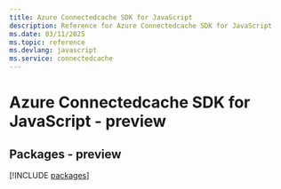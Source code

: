 ```yaml
---
title: Azure Connectedcache SDK for JavaScript
description: Reference for Azure Connectedcache SDK for JavaScript
ms.date: 03/11/2025
ms.topic: reference
ms.devlang: javascript
ms.service: connectedcache
---
```

# Azure Connectedcache SDK for JavaScript - preview
## Packages - preview
[!INCLUDE [packages](connectedcache-index.md)]